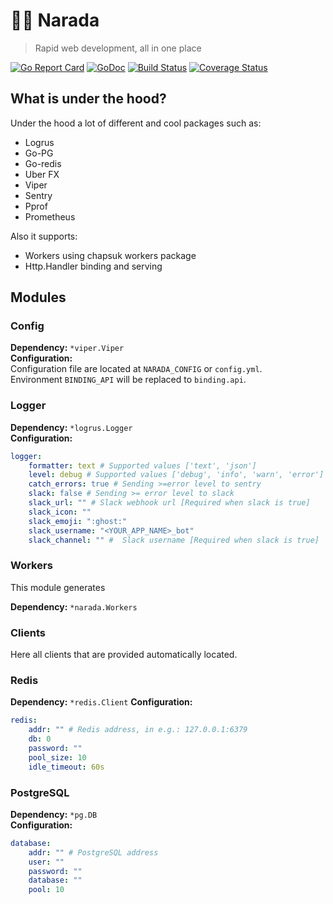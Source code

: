 # 🖖🚀 Narada
> Rapid web development, all in one place

[![Go Report Card](https://goreportcard.com/badge/github.com/m1ome/narada)](https://goreportcard.com/report/github.com/m1ome/narada)
[![GoDoc](https://godoc.org/github.com/m1ome/narada?status.svg)](https://godoc.org/github.com/m1ome/narada)
[![Build Status](https://travis-ci.org/m1ome/narada.svg?branch=master)](https://travis-ci.org/m1ome/narada)
[![Coverage Status](https://coveralls.io/repos/github/m1ome/narada/badge.svg?branch=master)](https://coveralls.io/github/m1ome/narada?branch=master)

## What is under the hood?
Under the hood a lot of different and cool packages such as:
- Logrus
- Go-PG
- Go-redis
- Uber FX
- Viper
- Sentry
- Pprof
- Prometheus

Also it supports:
- Workers using chapsuk workers package
- Http.Handler binding and serving

## Modules

### Config
**Dependency:** `*viper.Viper`  
**Configuration:**  
Configuration file are located at `NARADA_CONFIG` or `config.yml`.  
Environment `BINDING_API` will be replaced to `binding.api`.  


### Logger
**Dependency:** `*logrus.Logger`  
**Configuration:**
```yaml
logger: 
    formatter: text # Supported values ['text', 'json']
    level: debug # Supported values ['debug', 'info', 'warn', 'error']
    catch_errors: true # Sending >=error level to sentry
    slack: false # Sending >= error level to slack 
    slack_url: "" # Slack webhook url [Required when slack is true]
    slack_icon: ""
    slack_emoji: ":ghost:"
    slack_username: "<YOUR_APP_NAME>_bot"
    slack_channel: "" #  Slack username [Required when slack is true]
```

### Workers
This module generates

**Dependency:** `*narada.Workers`

### Clients
Here all clients that are provided automatically located.

### Redis
**Dependency:** `*redis.Client`
**Configuration:**  
```yaml
redis:
    addr: "" # Redis address, in e.g.: 127.0.0.1:6379
    db: 0
    password: ""
    pool_size: 10
    idle_timeout: 60s
```

### PostgreSQL
**Dependency:** `*pg.DB`  
**Configuration:**
```yaml
database:
    addr: "" # PostgreSQL address
    user: ""
    password: ""
    database: ""
    pool: 10
```